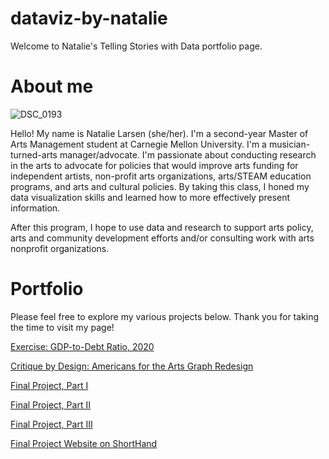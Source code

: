 # dataviz-by-natalie
Welcome to Natalie's Telling Stories with Data portfolio page.

# About me

![DSC_0193](https://user-images.githubusercontent.com/112141969/195888242-580b2164-f2ab-468f-8097-3e261ef14818.jpg)

Hello! My name is Natalie Larsen (she/her). I'm a second-year Master of Arts Management student at Carnegie Mellon University. I'm a musician-turned-arts manager/advocate. I'm passionate about conducting research in the arts to advocate for policies that would improve arts funding for independent artists, non-profit arts organizations, arts/STEAM education programs, and arts and cultural policies. By taking this class, I honed my data visualization skills and learned how to more effectively present information.

After this program, I hope to use data and research to support arts policy, arts and community development efforts and/or consulting work with arts nonprofit organizations.

# Portfolio

Please feel free to explore my various projects below. Thank you for taking the time to visit my page!

[Exercise: GDP-to-Debt Ratio, 2020](https://nmlarsen.github.io/dataviz-by-natalie/dataviz2.html)

[Critique by Design: Americans for the Arts Graph Redesign ](https://nmlarsen.github.io/dataviz-by-natalie/critique-by-design.html)

[Final Project, Part I](https://nmlarsen.github.io/dataviz-by-natalie/final_part_1_larsen.html)

[Final Project, Part II](https://nmlarsen.github.io/dataviz-by-natalie/final_part_2_larsen.html)

[Final Project, Part III](https://nmlarsen.github.io/dataviz-by-natalie/final_part_3_larsen.html)

[Final Project Website on ShortHand](https://carnegiemellon.shorthandstories.com/a-case-for-steam-education/index.html)
